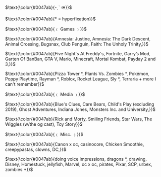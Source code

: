 <p>
$\text{\color{#0047ab}{-ˏˋ 🪖}}$
</p>
<p>
$\text{\color{#0047ab}{* = hyperfixation}}$
</p>
<p>
$\text{\color{#0047ab}{﹙ Games ﹚}}$
</p>
<p>
$\text{\color{#0047ab}{Amnesia: Justine, Amnesia: The Dark Descent, Animal Crossing, Bugsnax, Club Penguin, Faith: The Unholy Trinity,}}$
</p>
<p>
$\text{\color{#0047ab}{Five Night's At Freddy's, Fortnite, Garry’s Mod, Garten Of BanBan, GTA V, Mario, Minecraft, Mortal Kombat, Payday 2 and 3,}}$
</p>
<p>
$\text{\color{#0047ab}{Pizza Tower *, Plants Vs. Zombies *, Pokémon, Poppy Playtime, Rayman *, Roblox, Rocket League, Sly *, Terraria + more I can't remember}}$
</p>
<p>
$\text{\color{#0047ab}{﹙ Media ﹚}}$
</p>
<p>
$\text{\color{#0047ab}{Blue's Clues, Care Bears, Child's Play (excluding 2019), Ghost Adventures, Indiana Jones, Monsters Inc. and University,}}$
</p>
<p>
$\text{\color{#0047ab}{Rick and Morty, Smiling Friends, Star Wars, The Wiggles (w/the og cast), Toy Story}}$
</p>
<p>
$\text{\color{#0047ab}{﹙ Misc. ﹚}}$
</p>
<p>
$\text{\color{#0047ab}{Canon x oc, casinocore, Chicken Smoothie, creepypastas, clowns, DC,}}$
</p>
<p>
$\text{\color{#0047ab}{doing voice impressions, dragons *, drawing, Disney, Homestuck, jellyfish, Marvel, oc x oc, pirates, Pixar, SCP, urbex, zombies *}}$
</p>
